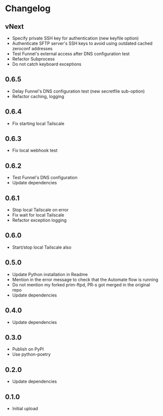 # Changelog

## vNext

- Specify private SSH key for authentication (new keyfile option)
- Authenticate SFTP server's SSH keys to avoid using outdated cached zeroconf addresses
- Test Funnel's external access after DNS configuration test
- Refactor Subprocess
- Do not catch keyboard exceptions

## 0.6.5

- Delay Funnel's DNS configuration test (new secretfile sub-option)
- Refactor caching, logging

## 0.6.4

- Fix starting local Tailscale

## 0.6.3

- Fix local webhook test

## 0.6.2

- Test Funnel's DNS configuration
- Update dependencies

## 0.6.1

- Stop local Tailscale on error
- Fix wait for local Tailscale
- Refactor exception logging

## 0.6.0

- Start/stop local Tailscale also

## 0.5.0

- Update Python installation in Readme
- Mention in the error message to check that the Automate flow is running
- Do not mention my forked prim-ftpd, PR-s got merged in the original repo
- Update dependencies

## 0.4.0

- Update dependencies

## 0.3.0

- Publish on PyPI
- Use python-poetry

## 0.2.0

- Update dependencies

## 0.1.0

- Initial upload
